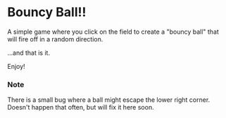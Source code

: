 # Bouncy Ball!!

A simple game where you click on the field to create a "bouncy ball" that will fire off in a random direction.

...and that is it.

Enjoy!

### Note
There is a small bug where a ball might escape the lower right corner.  Doesn't happen that often, but will fix it here soon.

